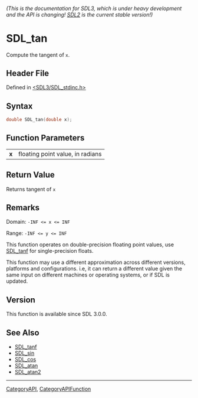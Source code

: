 ###### (This is the documentation for SDL3, which is under heavy development and the API is changing! [SDL2](https://wiki.libsdl.org/SDL2/) is the current stable version!)
# SDL_tan

Compute the tangent of `x`.

## Header File

Defined in [<SDL3/SDL_stdinc.h>](https://github.com/libsdl-org/SDL/blob/main/include/SDL3/SDL_stdinc.h)

## Syntax

```c
double SDL_tan(double x);

```

## Function Parameters

|           |                                  |
| --------- | -------------------------------- |
| **x**     | floating point value, in radians |

## Return Value

Returns tangent of `x`

## Remarks

Domain: `-INF <= x <= INF`

Range: `-INF <= y <= INF`

This function operates on double-precision floating point values, use
[SDL_tanf](SDL_tanf) for single-precision floats.

This function may use a different approximation across different versions,
platforms and configurations. i.e, it can return a different value given
the same input on different machines or operating systems, or if SDL is
updated.

## Version

This function is available since SDL 3.0.0.

## See Also

* [SDL_tanf](SDL_tanf)
* [SDL_sin](SDL_sin)
* [SDL_cos](SDL_cos)
* [SDL_atan](SDL_atan)
* [SDL_atan2](SDL_atan2)

----
[CategoryAPI](CategoryAPI), [CategoryAPIFunction](CategoryAPIFunction)

